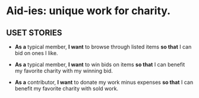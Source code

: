 # Aid-ies: unique work for charity.

## USET STORIES

* **As a** typical member, **I want** to browse through listed items **so that** I can bid on ones I like.

* **As a** typical member, **I want** to win bids on items **so that** I can benefit my favorite charity with my winning bid.

* **As a** contributor, **I want** to donate my work minus expenses **so that** I can benefit my favorite charity with sold work.
